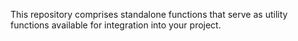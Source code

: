 This repository comprises standalone functions that serve as utility functions available for integration into your project.

